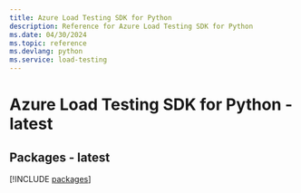 ```yaml
---
title: Azure Load Testing SDK for Python
description: Reference for Azure Load Testing SDK for Python
ms.date: 04/30/2024
ms.topic: reference
ms.devlang: python
ms.service: load-testing
---
```

# Azure Load Testing SDK for Python - latest

## Packages - latest
[!INCLUDE [packages](load-testing-index.md)]